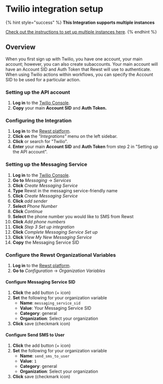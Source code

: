 # Twilio integration setup

{% hint style="success" %}
**This Integration supports multiple instances**

[Check out the instructions to set up multiple instances here](../../../multi-instance-integration/multi-instance-integration-setup.md).
{% endhint %}

## Overview

When you first sign up with Twilio, you have one account, your main account; however, you can also create subaccounts. Your main account will have an Account SID and Auth Token that Rewst will use to authenticate. When using Twilio actions within workflows, you can specify the Account SID to be used for a particular action.

### Setting up the API account

1. **Log in** to the [Twilio Console](https://console.twilio.com/).
2. **Copy** your main **Account SID** and **Auth Token.**

### Configuring the Integration

1. **Log in** to the [Rewst platform](https://app.rewst.io/).
2. **Click** **on** the _"Integrations"_ menu on the left sidebar.
3. **Click** or search for "Twilio".
4. **Enter** your main **Account SID** and **Auth Token** from step 2 in "Setting up the API account".

### Setting up the Messaging Service

1. **Log in** to the [Twilio Console](https://console.twilio.com/).
2. **Go to** _Messaging_ -> _Services_
3. **Click** _Create Messaging Service_
4. **Type** Rewst in the messaging service-friendly name
5. **Click** _Create Messaging Service_&#x20;
6. **Click** _add sender_
7. **Select** _Phone Number_
8. **Click** _Continue_
9. **Select** the phone number you would like to SMS from Rewst
10. **Click** _Add phone numbers_
11. **Click** _Step 3 Set up integration_
12. **Click** _Complete Messaging Service Set up_
13. **Click** _View My New Messaging Service_
14. **Copy** the Messaging Service SID

### Configure the Rewst Organizational Variables

1. **Log in** to the [Rewst platform](https://app.rewst.io/).
2. **Go to** _Configuration_ -> _Organization Variables_

#### Configure Messaging Service SID

1. **Click** the add button (+ icon)&#x20;
2. **Set** the following for your organization variable
   * **Name**: `messaging_service_sid`&#x20;
   * **Value**: Your Messaging Service SID
   * **Category**: general
   * **Organization**: Select your organization
3. **Click** save (checkmark icon)

#### **Configure Send SMS to User**

1. **Click** the add button (+ icon)&#x20;
2. **Set** the following for your organization variable
   * **Name**: `send_sms_to_user`&#x20;
   * **Value**: `1`
   * **Category**: general
   * **Organization**: Select your organization
3. **Click** save (checkmark icon)

<figure><img src="../../../../../.gitbook/assets/Screenshot 2024-03-12 at 1.17.09 PM.png" alt=""><figcaption></figcaption></figure>
